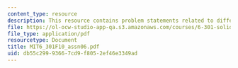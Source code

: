 ```yaml
---
content_type: resource
description: This resource contains problem statements related to differential pair.
file: https://ol-ocw-studio-app-qa.s3.amazonaws.com/courses/6-301-solid-state-circuits-fall-2010/db55c29993667cd9f8052ef46e3349ad_MIT6_301F10_assn06.pdf
file_type: application/pdf
resourcetype: Document
title: MIT6_301F10_assn06.pdf
uid: db55c299-9366-7cd9-f805-2ef46e3349ad
---
```

